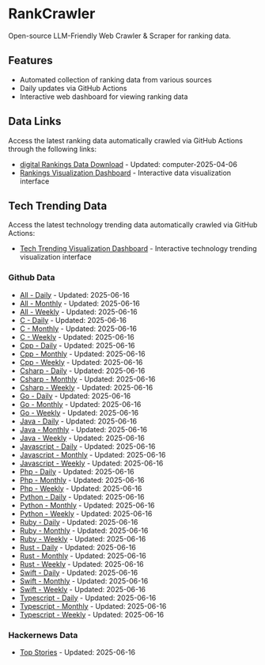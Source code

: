 # RankCrawler

Open-source LLM-Friendly Web Crawler & Scraper for ranking data.

## Features

* Automated collection of ranking data from various sources
* Daily updates via GitHub Actions
* Interactive web dashboard for viewing ranking data


## Data Links

Access the latest ranking data automatically crawled via GitHub Actions through the following links:

* [digital Rankings Data Download](https://github.com/chenjy16/RankCrawler/blob/main/data/1688/digital_computer_2025-04-06.json) - Updated: computer-2025-04-06
* [Rankings Visualization Dashboard](https://chenjy16.github.io/RankCrawler/1688_rankings.html) - Interactive data visualization interface




## Tech Trending Data

Access the latest technology trending data automatically crawled via GitHub Actions:

* [Tech Trending Visualization Dashboard](https://chenjy16.github.io/RankCrawler/tech_trending.html) - Interactive technology trending visualization interface

### Github Data

* [All - Daily](https://github.com/chenjy16/RankCrawler/blob/main/data/github/github_all_daily_2025-06-16.json) - Updated: 2025-06-16
* [All - Monthly](https://github.com/chenjy16/RankCrawler/blob/main/data/github/github_all_monthly_2025-06-16.json) - Updated: 2025-06-16
* [All - Weekly](https://github.com/chenjy16/RankCrawler/blob/main/data/github/github_all_weekly_2025-06-16.json) - Updated: 2025-06-16
* [C - Daily](https://github.com/chenjy16/RankCrawler/blob/main/data/github/github_c_daily_2025-06-16.json) - Updated: 2025-06-16
* [C - Monthly](https://github.com/chenjy16/RankCrawler/blob/main/data/github/github_c_monthly_2025-06-16.json) - Updated: 2025-06-16
* [C - Weekly](https://github.com/chenjy16/RankCrawler/blob/main/data/github/github_c_weekly_2025-06-16.json) - Updated: 2025-06-16
* [Cpp - Daily](https://github.com/chenjy16/RankCrawler/blob/main/data/github/github_cpp_daily_2025-06-16.json) - Updated: 2025-06-16
* [Cpp - Monthly](https://github.com/chenjy16/RankCrawler/blob/main/data/github/github_cpp_monthly_2025-06-16.json) - Updated: 2025-06-16
* [Cpp - Weekly](https://github.com/chenjy16/RankCrawler/blob/main/data/github/github_cpp_weekly_2025-06-16.json) - Updated: 2025-06-16
* [Csharp - Daily](https://github.com/chenjy16/RankCrawler/blob/main/data/github/github_csharp_daily_2025-06-16.json) - Updated: 2025-06-16
* [Csharp - Monthly](https://github.com/chenjy16/RankCrawler/blob/main/data/github/github_csharp_monthly_2025-06-16.json) - Updated: 2025-06-16
* [Csharp - Weekly](https://github.com/chenjy16/RankCrawler/blob/main/data/github/github_csharp_weekly_2025-06-16.json) - Updated: 2025-06-16
* [Go - Daily](https://github.com/chenjy16/RankCrawler/blob/main/data/github/github_go_daily_2025-06-16.json) - Updated: 2025-06-16
* [Go - Monthly](https://github.com/chenjy16/RankCrawler/blob/main/data/github/github_go_monthly_2025-06-16.json) - Updated: 2025-06-16
* [Go - Weekly](https://github.com/chenjy16/RankCrawler/blob/main/data/github/github_go_weekly_2025-06-16.json) - Updated: 2025-06-16
* [Java - Daily](https://github.com/chenjy16/RankCrawler/blob/main/data/github/github_java_daily_2025-06-16.json) - Updated: 2025-06-16
* [Java - Monthly](https://github.com/chenjy16/RankCrawler/blob/main/data/github/github_java_monthly_2025-06-16.json) - Updated: 2025-06-16
* [Java - Weekly](https://github.com/chenjy16/RankCrawler/blob/main/data/github/github_java_weekly_2025-06-16.json) - Updated: 2025-06-16
* [Javascript - Daily](https://github.com/chenjy16/RankCrawler/blob/main/data/github/github_javascript_daily_2025-06-16.json) - Updated: 2025-06-16
* [Javascript - Monthly](https://github.com/chenjy16/RankCrawler/blob/main/data/github/github_javascript_monthly_2025-06-16.json) - Updated: 2025-06-16
* [Javascript - Weekly](https://github.com/chenjy16/RankCrawler/blob/main/data/github/github_javascript_weekly_2025-06-16.json) - Updated: 2025-06-16
* [Php - Daily](https://github.com/chenjy16/RankCrawler/blob/main/data/github/github_php_daily_2025-06-16.json) - Updated: 2025-06-16
* [Php - Monthly](https://github.com/chenjy16/RankCrawler/blob/main/data/github/github_php_monthly_2025-06-16.json) - Updated: 2025-06-16
* [Php - Weekly](https://github.com/chenjy16/RankCrawler/blob/main/data/github/github_php_weekly_2025-06-16.json) - Updated: 2025-06-16
* [Python - Daily](https://github.com/chenjy16/RankCrawler/blob/main/data/github/github_python_daily_2025-06-16.json) - Updated: 2025-06-16
* [Python - Monthly](https://github.com/chenjy16/RankCrawler/blob/main/data/github/github_python_monthly_2025-06-16.json) - Updated: 2025-06-16
* [Python - Weekly](https://github.com/chenjy16/RankCrawler/blob/main/data/github/github_python_weekly_2025-06-16.json) - Updated: 2025-06-16
* [Ruby - Daily](https://github.com/chenjy16/RankCrawler/blob/main/data/github/github_ruby_daily_2025-06-16.json) - Updated: 2025-06-16
* [Ruby - Monthly](https://github.com/chenjy16/RankCrawler/blob/main/data/github/github_ruby_monthly_2025-06-16.json) - Updated: 2025-06-16
* [Ruby - Weekly](https://github.com/chenjy16/RankCrawler/blob/main/data/github/github_ruby_weekly_2025-06-16.json) - Updated: 2025-06-16
* [Rust - Daily](https://github.com/chenjy16/RankCrawler/blob/main/data/github/github_rust_daily_2025-06-16.json) - Updated: 2025-06-16
* [Rust - Monthly](https://github.com/chenjy16/RankCrawler/blob/main/data/github/github_rust_monthly_2025-06-16.json) - Updated: 2025-06-16
* [Rust - Weekly](https://github.com/chenjy16/RankCrawler/blob/main/data/github/github_rust_weekly_2025-06-16.json) - Updated: 2025-06-16
* [Swift - Daily](https://github.com/chenjy16/RankCrawler/blob/main/data/github/github_swift_daily_2025-06-16.json) - Updated: 2025-06-16
* [Swift - Monthly](https://github.com/chenjy16/RankCrawler/blob/main/data/github/github_swift_monthly_2025-06-16.json) - Updated: 2025-06-16
* [Swift - Weekly](https://github.com/chenjy16/RankCrawler/blob/main/data/github/github_swift_weekly_2025-06-16.json) - Updated: 2025-06-16
* [Typescript - Daily](https://github.com/chenjy16/RankCrawler/blob/main/data/github/github_typescript_daily_2025-06-16.json) - Updated: 2025-06-16
* [Typescript - Monthly](https://github.com/chenjy16/RankCrawler/blob/main/data/github/github_typescript_monthly_2025-06-16.json) - Updated: 2025-06-16
* [Typescript - Weekly](https://github.com/chenjy16/RankCrawler/blob/main/data/github/github_typescript_weekly_2025-06-16.json) - Updated: 2025-06-16

### Hackernews Data

* [Top Stories](https://github.com/chenjy16/RankCrawler/blob/main/data/hackernews/hackernews_top_2025-06-16.json) - Updated: 2025-06-16


